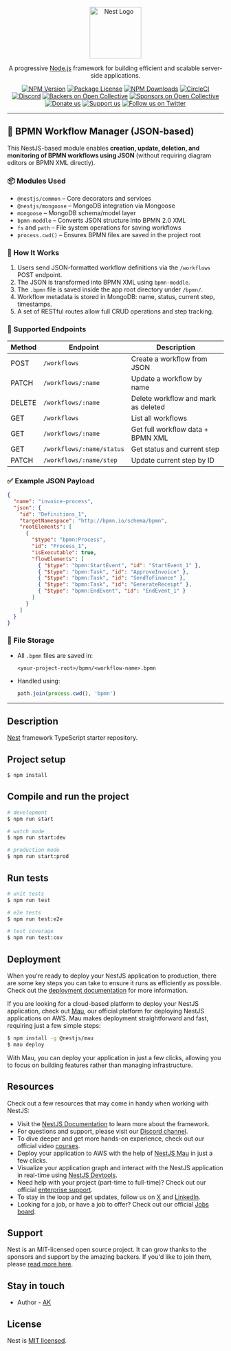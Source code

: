<p align="center">
  <a href="http://nestjs.com/" target="blank"><img src="https://nestjs.com/img/logo-small.svg" width="120" alt="Nest Logo" /></a>
</p>

<p align="center">A progressive <a href="http://nodejs.org" target="_blank">Node.js</a> framework for building efficient and scalable server-side applications.</p>
<p align="center">
<a href="https://www.npmjs.com/~nestjscore" target="_blank"><img src="https://img.shields.io/npm/v/@nestjs/core.svg" alt="NPM Version" /></a>
<a href="https://www.npmjs.com/~nestjscore" target="_blank"><img src="https://img.shields.io/npm/l/@nestjs/core.svg" alt="Package License" /></a>
<a href="https://www.npmjs.com/~nestjscore" target="_blank"><img src="https://img.shields.io/npm/dm/@nestjs/common.svg" alt="NPM Downloads" /></a>
<a href="https://circleci.com/gh/nestjs/nest" target="_blank"><img src="https://img.shields.io/circleci/build/github/nestjs/nest/master" alt="CircleCI" /></a>
<a href="https://discord.gg/G7Qnnhy" target="_blank"><img src="https://img.shields.io/badge/discord-online-brightgreen.svg" alt="Discord"/></a>
<a href="https://opencollective.com/nest#backer" target="_blank"><img src="https://opencollective.com/nest/backers/badge.svg" alt="Backers on Open Collective" /></a>
<a href="https://opencollective.com/nest#sponsor" target="_blank"><img src="https://opencollective.com/nest/sponsors/badge.svg" alt="Sponsors on Open Collective" /></a>
<a href="https://paypal.me/kamilmysliwiec" target="_blank"><img src="https://img.shields.io/badge/Donate-PayPal-ff3f59.svg" alt="Donate us"/></a>
<a href="https://opencollective.com/nest#sponsor"  target="_blank"><img src="https://img.shields.io/badge/Support%20us-Open%20Collective-41B883.svg" alt="Support us"></a>
<a href="https://twitter.com/nestframework" target="_blank"><img src="https://img.shields.io/twitter/follow/nestframework.svg?style=social&label=Follow" alt="Follow us on Twitter"></a>
</p>

---

## 🧩 BPMN Workflow Manager (JSON-based)

This NestJS-based module enables **creation, update, deletion, and monitoring of BPMN workflows using JSON** (without requiring diagram editors or BPMN XML directly).

### 📦 Modules Used

- `@nestjs/common` – Core decorators and services
- `@nestjs/mongoose` – MongoDB integration via Mongoose
- `mongoose` – MongoDB schema/model layer
- `bpmn-moddle` – Converts JSON structure into BPMN 2.0 XML
- `fs` and `path` – File system operations for saving workflows
- `process.cwd()` – Ensures BPMN files are saved in the project root

### 🧠 How It Works

1. Users send JSON-formatted workflow definitions via the `/workflows` POST endpoint.
2. The JSON is transformed into BPMN XML using `bpmn-moddle`.
3. The `.bpmn` file is saved inside the app root directory under `/bpmn/`.
4. Workflow metadata is stored in MongoDB: name, status, current step, timestamps.
5. A set of RESTful routes allow full CRUD operations and step tracking.

### 🔄 Supported Endpoints

| Method | Endpoint                        | Description                          |
|--------|----------------------------------|--------------------------------------|
| POST   | `/workflows`                    | Create a workflow from JSON          |
| PATCH  | `/workflows/:name`              | Update a workflow by name            |
| DELETE | `/workflows/:name`              | Delete workflow and mark as deleted  |
| GET    | `/workflows`                    | List all workflows                   |
| GET    | `/workflows/:name`              | Get full workflow data + BPMN XML    |
| GET    | `/workflows/:name/status`       | Get status and current step          |
| PATCH  | `/workflows/:name/step`         | Update current step by ID            |

### ✅ Example JSON Payload

```json
{
  "name": "invoice-process",
  "json": {
    "id": "Definitions_1",
    "targetNamespace": "http://bpmn.io/schema/bpmn",
    "rootElements": [
      {
        "$type": "bpmn:Process",
        "id": "Process_1",
        "isExecutable": true,
        "flowElements": [
          { "$type": "bpmn:StartEvent", "id": "StartEvent_1" },
          { "$type": "bpmn:Task", "id": "ApproveInvoice" },
          { "$type": "bpmn:Task", "id": "SendToFinance" },
          { "$type": "bpmn:Task", "id": "GenerateReceipt" },
          { "$type": "bpmn:EndEvent", "id": "EndEvent_1" }
        ]
      }
    ]
  }
}
````

### 📂 File Storage

* All `.bpmn` files are saved in:

  ```
  <your-project-root>/bpmn/<workflow-name>.bpmn
  ```

* Handled using:

  ```ts
  path.join(process.cwd(), 'bpmn')
  ```

---

## Description

[Nest](https://github.com/nestjs/nest) framework TypeScript starter repository.

## Project setup

```bash
$ npm install
```

## Compile and run the project

```bash
# development
$ npm run start

# watch mode
$ npm run start:dev

# production mode
$ npm run start:prod
```

## Run tests

```bash
# unit tests
$ npm run test

# e2e tests
$ npm run test:e2e

# test coverage
$ npm run test:cov
```

## Deployment

When you're ready to deploy your NestJS application to production, there are some key steps you can take to ensure it runs as efficiently as possible. Check out the [deployment documentation](https://docs.nestjs.com/deployment) for more information.

If you are looking for a cloud-based platform to deploy your NestJS application, check out [Mau](https://mau.nestjs.com), our official platform for deploying NestJS applications on AWS. Mau makes deployment straightforward and fast, requiring just a few simple steps:

```bash
$ npm install -g @nestjs/mau
$ mau deploy
```

With Mau, you can deploy your application in just a few clicks, allowing you to focus on building features rather than managing infrastructure.

## Resources

Check out a few resources that may come in handy when working with NestJS:

* Visit the [NestJS Documentation](https://docs.nestjs.com) to learn more about the framework.
* For questions and support, please visit our [Discord channel](https://discord.gg/G7Qnnhy).
* To dive deeper and get more hands-on experience, check out our official video [courses](https://courses.nestjs.com/).
* Deploy your application to AWS with the help of [NestJS Mau](https://mau.nestjs.com) in just a few clicks.
* Visualize your application graph and interact with the NestJS application in real-time using [NestJS Devtools](https://devtools.nestjs.com).
* Need help with your project (part-time to full-time)? Check out our official [enterprise support](https://enterprise.nestjs.com).
* To stay in the loop and get updates, follow us on [X](https://x.com/nestframework) and [LinkedIn](https://linkedin.com/company/nestjs).
* Looking for a job, or have a job to offer? Check out our official [Jobs board](https://jobs.nestjs.com).

## Support

Nest is an MIT-licensed open source project. It can grow thanks to the sponsors and support by the amazing backers. If you'd like to join them, please [read more here](https://docs.nestjs.com/support).

## Stay in touch

* Author - [AK](https://x.com/Abdelhameed_k_)

## License

Nest is [MIT licensed](https://github.com/nestjs/nest/blob/master/LICENSE).
